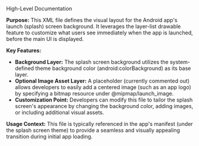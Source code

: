 High-Level Documentation

**Purpose:**
This XML file defines the visual layout for the Android app's launch (splash) screen background. It leverages the layer-list drawable feature to customize what users see immediately when the app is launched, before the main UI is displayed.

**Key Features:**

- **Background Layer:** The splash screen background utilizes the system-defined theme background color (android:colorBackground) as its base layer.
- **Optional Image Asset Layer:** A placeholder (currently commented out) allows developers to easily add a centered image (such as an app logo) by specifying a bitmap resource under @mipmap/launch_image.
- **Customization Point:** Developers can modify this file to tailor the splash screen's appearance by changing the background color, adding images, or including additional visual assets.

**Usage Context:**
This file is typically referenced in the app's manifest (under the splash screen theme) to provide a seamless and visually appealing transition during initial app loading.